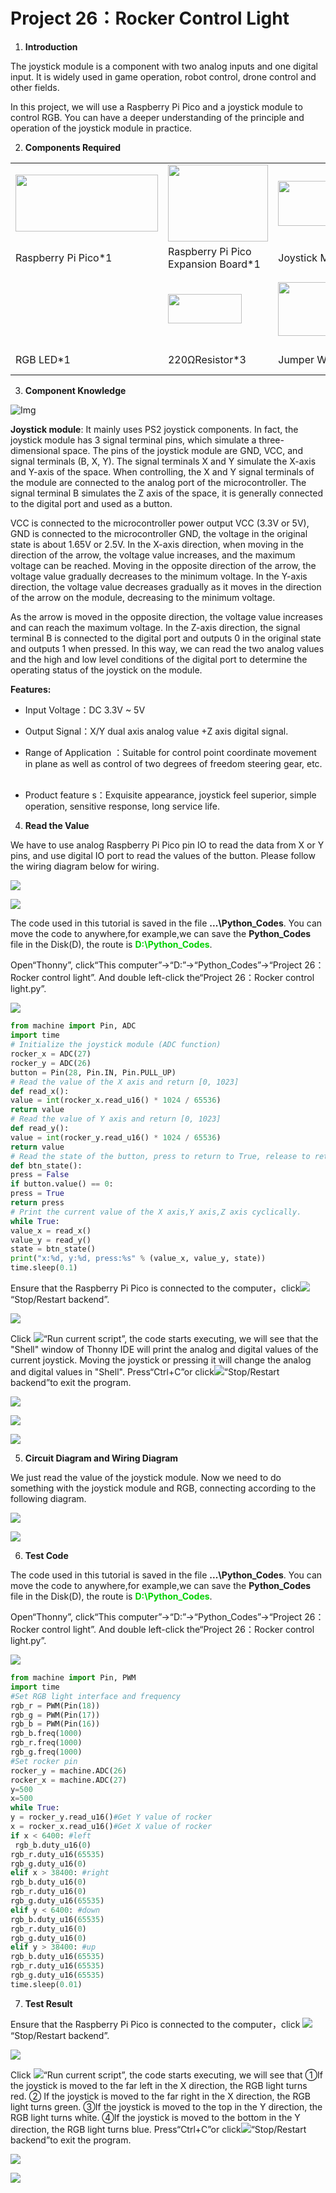 # Project 26：Rocker Control Light

1.  **Introduction**

The joystick module is a component with two analog inputs and one digital input. It is widely used in game operation, robot control, drone control and other fields.

In this project, we will use a Raspberry Pi Pico and a joystick module to control RGB. You can have a deeper understanding of the principle and operation of the joystick module in practice.

2.  **Components Required**

<table>
<tbody>
<tr class="odd">
<td><img src="https://raw.githubusercontent.com/keyestudio/KS3025-KS3025F-Keyestudio-Raspberry-Pi-Pico-Learning-Kit-Complete-Edition-Python/master/media/b18fe281156b29c44796f72222718d58.jpeg" style="width:2.37431in;height:0.94514in" /></td>
<td><img src="https://raw.githubusercontent.com/keyestudio/KS3025-KS3025F-Keyestudio-Raspberry-Pi-Pico-Learning-Kit-Complete-Edition-Python/master/media/bbed91c0b45fcafc7e7163bfeabf68f9.png" style="width:1.67014in;height:1.28472in" /></td>
<td><img src="https://raw.githubusercontent.com/keyestudio/KS3025-KS3025F-Keyestudio-Raspberry-Pi-Pico-Learning-Kit-Complete-Edition-Python/master/media/d087b123748cbfb8ed9f517150db71c5.png" style="width:1.91042in;height:0.75139in" /></td>
<td></td>
<td></td>
<td></td>
</tr>
<tr class="even">
<td>Raspberry Pi Pico*1</td>
<td>Raspberry Pi Pico Expansion Board*1</td>
<td>Joystick Module*1</td>
<td></td>
<td></td>
<td></td>
</tr>
<tr class="odd">
<td><img src="https://raw.githubusercontent.com/keyestudio/KS3025-KS3025F-Keyestudio-Raspberry-Pi-Pico-Learning-Kit-Complete-Edition-Python/master/media/af749ecbde89c728a8c63e6527781cac.png" style="width:0.16806in;height:0.93194in" /></td>
<td><img src="https://raw.githubusercontent.com/keyestudio/KS3025-KS3025F-Keyestudio-Raspberry-Pi-Pico-Learning-Kit-Complete-Edition-Python/master/media/098a2730d0b0a2a4b2079e0fc87fd38b.png" style="width:1.22639in;height:0.49236in" /></td>
<td><img src="https://raw.githubusercontent.com/keyestudio/KS3025-KS3025F-Keyestudio-Raspberry-Pi-Pico-Learning-Kit-Complete-Edition-Python/master/media/c801a7baee258ff7f5f28ac6e9a7097b.png" style="width:0.92778in;height:0.89167in" /></td>
<td><img src="https://raw.githubusercontent.com/keyestudio/KS3025-KS3025F-Keyestudio-Raspberry-Pi-Pico-Learning-Kit-Complete-Edition-Python/master/media/7dcbd02995be3c142b2f97df7f7c03ce.png" style="width:1.275in;height:0.68264in" /></td>
<td><img src="https://raw.githubusercontent.com/keyestudio/KS3025-KS3025F-Keyestudio-Raspberry-Pi-Pico-Learning-Kit-Complete-Edition-Python/master/media/f1aed48e2c02214415853ad2358f3744.png" style="width:1.21875in;height:1.02986in" /></td>
<td><img src="https://raw.githubusercontent.com/keyestudio/KS3025-KS3025F-Keyestudio-Raspberry-Pi-Pico-Learning-Kit-Complete-Edition-Python/master/media/e65c16153d0ca27891c8c08092d96d5a.png" style="width:0.47292in;height:1.15833in" /></td>
</tr>
<tr class="even">
<td>RGB LED*1</td>
<td>220ΩResistor*3</td>
<td>Jumper Wires</td>
<td>USB Cable*1</td>
<td>M-F Dupont Wires</td>
<td>Breadboard*1</td>
</tr>
</tbody>
</table>

3.  **Component Knowledge**

![Img](./media/img-20231025165420.png)



**Joystick module**: It mainly uses PS2 joystick components. In fact, the joystick module has 3 signal terminal pins, which simulate a three-dimensional space. The pins of the joystick module are GND, VCC, and signal terminals (B, X, Y). The signal terminals X and Y simulate the X-axis and Y-axis of the space. When controlling, the X and Y signal terminals of the module are connected to the analog port of the microcontroller. The signal terminal B simulates the Z axis of the space, it is generally connected to the digital port and used as a button.

VCC is connected to the microcontroller power output VCC (3.3V or 5V), GND is connected to the microcontroller GND, the voltage in the original state is about 1.65V or 2.5V. In the X-axis direction, when moving in the direction of the arrow, the voltage value increases, and the maximum voltage can be reached. Moving in the opposite direction of the arrow, the voltage value gradually decreases to the minimum voltage. In the Y-axis direction, the voltage value decreases gradually as it moves in the direction of the arrow on the module, decreasing to the minimum voltage. 

As the arrow is moved in the opposite direction, the voltage value increases and can reach the maximum voltage. In the Z-axis direction, the signal terminal B is connected to the digital port and outputs 0 in the original state and outputs 1 when pressed. In this way, we can read the two analog values and the high and low level conditions of the digital port to determine the operating status of the joystick on the module.

**Features:**

- Input Voltage：DC 3.3V \~ 5V

- Output Signal：X/Y dual axis analog value +Z axis digital signal.

- Range of Application ：Suitable for control point coordinate movement in plane as well as control of two degrees of freedom steering gear, etc.  

- Product feature s：Exquisite appearance, joystick feel superior, simple operation, sensitive response, long service life.  

4.  **Read the Value**

We have to use analog Raspberry Pi Pico pin IO to read the data from X or Y pins, and use digital IO port to read the values of the button. Please follow the wiring diagram below for wiring.

![](../media/36004a41553a2f413ba05775e9b696eb.png)

![](../media/b843cdff62b3ccf3f3f028a834b468aa.png)

The code used in this tutorial is saved in the file **...\\Python_Codes**. You can move the code to anywhere,for example,we can save the **Python_Codes** file in the Disk(D), the route is <span style="color: rgb(0, 209, 0);">**D:\\Python_Codes**</span>.

Open“Thonny”, click“This computer”→“D:”→“Python_Codes”→“Project 26：Rocker control light”. And double left-click the“Project 26：Rocker control light.py”.

![](../media/21d8af01875dc2200fe145d78e94d63e.png)

```python
from machine import Pin, ADC
import time
# Initialize the joystick module (ADC function)
rocker_x = ADC(27)
rocker_y = ADC(26)
button = Pin(28, Pin.IN, Pin.PULL_UP)
# Read the value of the X axis and return [0, 1023]
def read_x():
value = int(rocker_x.read_u16() * 1024 / 65536)
return value
# Read the value of Y axis and return [0, 1023]
def read_y():
value = int(rocker_y.read_u16() * 1024 / 65536)
return value
# Read the state of the button, press to return to True, release to return to False
def btn_state():
press = False
if button.value() == 0:
press = True
return press
# Print the current value of the X axis,Y axis,Z axis cyclically.
while True:
value_x = read_x()
value_y = read_y()
state = btn_state()
print("x:%d, y:%d, press:%s" % (value_x, value_y, state))
time.sleep(0.1)
```


Ensure that the Raspberry Pi Pico is connected to the computer，click![](../media/27451c8a9c13e29d02bc0f5831cfaf1f.png) “Stop/Restart backend”.

![](../media/890604b49c6525bc64293f3f684ba9a8.png)

Click ![](../media/da852227207616ccd9aff28f19e02690.png)“Run current script”, the code starts executing, we will see that the "Shell" window of Thonny IDE will print the analog and digital values of the current joystick. Moving the joystick or pressing it will change the analog and digital values in "Shell". Press“Ctrl+C”or click![](../media/27451c8a9c13e29d02bc0f5831cfaf1f.png)“Stop/Restart backend”to exit the program.

![](../media/7d74a234d80b87a253a79c91a07fca47.png)

![](../media/c8097bd115d4c564192c19a08df2702a.jpeg)

![](../media/20904cf7c75d3dd861da3b3575670a0e.png)

5.  **Circuit Diagram and Wiring Diagram**

We just read the value of the joystick module. Now we need to do something with the joystick module and RGB, connecting according to the following diagram.

![](../media/000ec2c5dae0b0d5368569abbd026f35.png)

![](../media/68601044f75ee6840f0b97cad9bea891.png)

6.  **Test Code**

The code used in this tutorial is saved in the file **...\\Python_Codes**. You can move the code to anywhere,for example,we can save the **Python_Codes** file in the Disk(D), the route is <span style="color: rgb(0, 209, 0);">**D:\\Python_Codes**</span>.

Open“Thonny”, click“This computer”→“D:”→“Python_Codes”→“Project 26：Rocker control light”. And double left-click the“Project 26：Rocker control light.py”.

![](../media/2195ead04e28141ca028bb7a6aecb1c3.png)

```python
from machine import Pin, PWM
import time
#Set RGB light interface and frequency
rgb_r = PWM(Pin(18))
rgb_g = PWM(Pin(17))
rgb_b = PWM(Pin(16))
rgb_b.freq(1000)
rgb_r.freq(1000)
rgb_g.freq(1000)
#Set rocker pin
rocker_y = machine.ADC(26)
rocker_x = machine.ADC(27)
y=500
x=500
while True:
y = rocker_y.read_u16()#Get Y value of rocker
x = rocker_x.read_u16()#Get X value of rocker
if x < 6400: #left
 rgb_b.duty_u16(0)
rgb_r.duty_u16(65535)
rgb_g.duty_u16(0)
elif x > 38400: #right
rgb_b.duty_u16(0)
rgb_r.duty_u16(0)
rgb_g.duty_u16(65535)
elif y < 6400: #down
rgb_b.duty_u16(65535)
rgb_r.duty_u16(0)
rgb_g.duty_u16(0)
elif y > 38400: #up
rgb_b.duty_u16(65535)
rgb_r.duty_u16(65535)
rgb_g.duty_u16(65535)
time.sleep(0.01)
```


7.  **Test Result**
    
Ensure that the Raspberry Pi Pico is connected to the computer，click ![](../media/27451c8a9c13e29d02bc0f5831cfaf1f.png)“Stop/Restart backend”.

![](../media/a6446ce880f5eb7672672186f7ad3c89.png)

Click ![](../media/da852227207616ccd9aff28f19e02690.png)“Run current script”, the code starts executing, we will see that ①If the joystick is moved to the far left in the X direction, the RGB light turns red. ② If the joystick is moved to the far right in the X direction, the RGB light turns green. ③If the joystick is moved to the top in the Y direction, the RGB light turns white. ④If the joystick is moved to the bottom in the Y direction, the RGB light turns blue. Press“Ctrl+C”or click![](../media/27451c8a9c13e29d02bc0f5831cfaf1f.png)“Stop/Restart backend”to exit the program.

![](../media/15ab19c2c5e7334463b17a4f63cb381e.png)

![](../media/9c2d0d8777200827b16c49b752d45c4c.jpeg)
